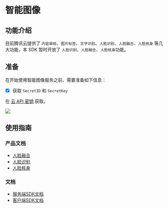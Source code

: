 # 智能图像

## 功能介绍
目前腾讯云提供了 `内容审核`、`图片标签`、`文字识别`、`人脸识别`、`人脸融合`、`人脸核身` 等几大功能，本 SDK 暂时开放了 `人脸识别`、`人脸融合`、`人脸核身`功能。

## 准备

在开始使用智能图像服务之前，需要准备如下信息：

- [x] 获取 `SecretID` 和 `SecretKey`

在 [云 API 密钥](https://console.cloud.tencent.com/cam/capi) 获取。

![](https://main.qcloudimg.com/raw/e1382f0f493c0292204dc1b69f5f1bd1.png)

## 使用指南

### 产品文档
* [人脸融合](https://cloud.tencent.com/product/facefusion/developer)
* [人脸识别](https://cloud.tencent.com/product/facerecognition/developer)
* [人脸核身](https://cloud.tencent.com/product/faceid/developer)

### 文档

* [服务端SDK文档](docs/ai/服务端SDK文档/接口列表.md)
* [客户端SDK文档](docs/ai/客户端SDK文档/接口列表.md)


